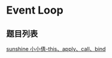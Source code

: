 # Event Loop

## 题目列表

[sunshine 小小倩-this、apply、call、bind](https://juejin.im/post/59bfe84351882531b730bac2)

